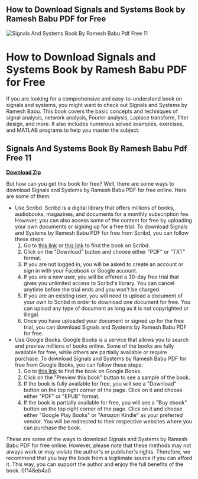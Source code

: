 ## How to Download Signals and Systems Book by Ramesh Babu PDF for Free

 
![Signals And Systems Book By Ramesh Babu Pdf Free 11](https://cdn.slidesharecdn.com/ss_thumbnails/evaporation-oct2017-171029035155-thumbnail.jpg?width=320&height=320&fit=bounds)

 
# How to Download Signals and Systems Book by Ramesh Babu PDF for Free
  
If you are looking for a comprehensive and easy-to-understand book on signals and systems, you might want to check out Signals and Systems by Ramesh Babu. This book covers the basic concepts and techniques of signal analysis, network analysis, Fourier analysis, Laplace transform, filter design, and more. It also includes numerous solved examples, exercises, and MATLAB programs to help you master the subject.
 
## Signals And Systems Book By Ramesh Babu Pdf Free 11


[**Download Zip**](https://www.google.com/url?q=https%3A%2F%2Furllio.com%2F2tKsAF&sa=D&sntz=1&usg=AOvVaw1MmfdUtykDzRBV265Ati3N)

  
But how can you get this book for free? Well, there are some ways to download Signals and Systems by Ramesh Babu PDF for free online. Here are some of them:
  
- Use Scribd. Scribd is a digital library that offers millions of books, audiobooks, magazines, and documents for a monthly subscription fee. However, you can also access some of the content for free by uploading your own documents or signing up for a free trial. To download Signals and Systems by Ramesh Babu PDF for free from Scribd, you can follow these steps:
    1. Go to [this link](https://www.scribd.com/doc/315700354/Signals-and-System-ramesh-Babu) or [this link](https://www.scribd.com/document/408028832/978-93-85983-40-5-Signals-and-Systems-5th-Edn-Ramesh-Babu-Et-al-Contents) to find the book on Scribd.
    2. Click on the "Download" button and choose either "PDF" or "TXT" format.
    3. If you are not logged in, you will be asked to create an account or sign in with your Facebook or Google account.
    4. If you are a new user, you will be offered a 30-day free trial that gives you unlimited access to Scribd's library. You can cancel anytime before the trial ends and you won't be charged.
    5. If you are an existing user, you will need to upload a document of your own to Scribd in order to download one document for free. You can upload any type of document as long as it is not copyrighted or illegal.
    6. Once you have uploaded your document or signed up for the free trial, you can download Signals and Systems by Ramesh Babu PDF for free.
- Use Google Books. Google Books is a service that allows you to search and preview millions of books online. Some of the books are fully available for free, while others are partially available or require purchase. To download Signals and Systems by Ramesh Babu PDF for free from Google Books, you can follow these steps:
    1. Go to [this link](https://books.google.com/books/about/SIGNALS_AND_SYSTEMS.html?id=S8NEzQEACAAJ) to find the book on Google Books.
    2. Click on the "Preview this book" button to see a sample of the book.
    3. If the book is fully available for free, you will see a "Download" button on the top right corner of the page. Click on it and choose either "PDF" or "EPUB" format.
    4. If the book is partially available for free, you will see a "Buy ebook" button on the top right corner of the page. Click on it and choose either "Google Play Books" or "Amazon Kindle" as your preferred vendor. You will be redirected to their respective websites where you can purchase the book.

These are some of the ways to download Signals and Systems by Ramesh Babu PDF for free online. However, please note that these methods may not always work or may violate the author's or publisher's rights. Therefore, we recommend that you buy the book from a legitimate source if you can afford it. This way, you can support the author and enjoy the full benefits of the book.
 0f148eb4a0
